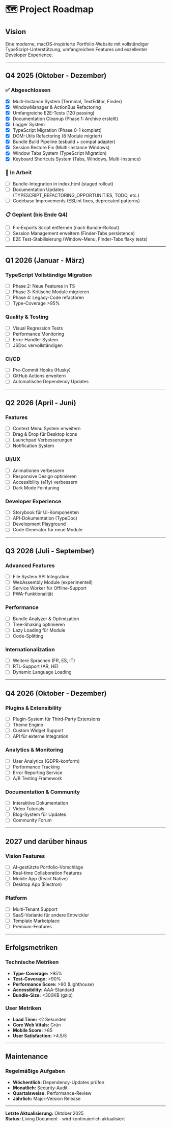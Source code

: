# 🗺️ Project Roadmap

## Vision

Eine moderne, macOS-inspirierte Portfolio-Website mit vollständiger TypeScript-Unterstützung, umfangreichen Features und exzellenter Developer Experience.

---

## Q4 2025 (Oktober - Dezember)

### ✅ Abgeschlossen

- [x] Multi-Instance System (Terminal, TextEditor, Finder)
- [x] WindowManager & ActionBus Refactoring
- [x] Umfangreiche E2E-Tests (120 passing)
- [x] Documentation Cleanup (Phase 1: Archive erstellt)
- [x] Logger System
- [x] TypeScript Migration (Phase 0-1 komplett)
- [x] DOM-Utils Refactoring (8 Module migriert)
- [x] Bundle Build Pipeline (esbuild + compat adapter)
- [x] Session Restore Fix (Multi-Instance Windows)
- [x] Window Tabs System (TypeScript Migration)
- [x] Keyboard Shortcuts System (Tabs, Windows, Multi-Instance)

### 🚧 In Arbeit

- [ ] Bundle-Integration in index.html (staged rollout)
- [ ] Documentation Updates (TYPESCRIPT_REFACTORING_OPPORTUNITIES, TODO, etc.)
- [ ] Codebase Improvements (ESLint fixes, deprecated patterns)

### 📋 Geplant (bis Ende Q4)

- [ ] Fix-Exports Script entfernen (nach Bundle-Rollout)
- [ ] Session Management erweitern (Finder-Tabs persistence)
- [ ] E2E Test-Stabilisierung (Window-Menu, Finder-Tabs flaky tests)

---

## Q1 2026 (Januar - März)

### TypeScript Vollständige Migration

- [ ] Phase 2: Neue Features in TS
- [ ] Phase 3: Kritische Module migrieren
- [ ] Phase 4: Legacy-Code refactoren
- [ ] Type-Coverage >95%

### Quality & Testing

- [ ] Visual Regression Tests
- [ ] Performance Monitoring
- [ ] Error Handler System
- [ ] JSDoc vervollständigen

### CI/CD

- [ ] Pre-Commit Hooks (Husky)
- [ ] GitHub Actions erweitern
- [ ] Automatische Dependency Updates

---

## Q2 2026 (April - Juni)

### Features

- [ ] Context Menu System erweitern
- [ ] Drag & Drop für Desktop Icons
- [ ] Launchpad Verbesserungen
- [ ] Notification System

### UI/UX

- [ ] Animationen verbessern
- [ ] Responsive Design optimieren
- [ ] Accessibility (a11y) verbessern
- [ ] Dark Mode Feintuning

### Developer Experience

- [ ] Storybook für UI-Komponenten
- [ ] API-Dokumentation (TypeDoc)
- [ ] Development Playground
- [ ] Code Generator für neue Module

---

## Q3 2026 (Juli - September)

### Advanced Features

- [ ] File System API Integration
- [ ] WebAssembly Module (experimentell)
- [ ] Service Worker für Offline-Support
- [ ] PWA-Funktionalität

### Performance

- [ ] Bundle Analyzer & Optimization
- [ ] Tree-Shaking optimieren
- [ ] Lazy Loading für Module
- [ ] Code-Splitting

### Internationalization

- [ ] Weitere Sprachen (FR, ES, IT)
- [ ] RTL-Support (AR, HE)
- [ ] Dynamic Language Loading

---

## Q4 2026 (Oktober - Dezember)

### Plugins & Extensibility

- [ ] Plugin-System für Third-Party Extensions
- [ ] Theme Engine
- [ ] Custom Widget Support
- [ ] API für externe Integration

### Analytics & Monitoring

- [ ] User Analytics (GDPR-konform)
- [ ] Performance Tracking
- [ ] Error Reporting Service
- [ ] A/B Testing Framework

### Documentation & Community

- [ ] Interaktive Dokumentation
- [ ] Video Tutorials
- [ ] Blog-System für Updates
- [ ] Community Forum

---

## 2027 und darüber hinaus

### Vision Features

- [ ] AI-gestützte Portfolio-Vorschläge
- [ ] Real-time Collaboration Features
- [ ] Mobile App (React Native)
- [ ] Desktop App (Electron)

### Platform

- [ ] Multi-Tenant Support
- [ ] SaaS-Variante für andere Entwickler
- [ ] Template Marketplace
- [ ] Premium-Features

---

## Erfolgsmetriken

### Technische Metriken

- **Type-Coverage:** >95%
- **Test-Coverage:** >90%
- **Performance Score:** >90 (Lighthouse)
- **Accessibility:** AAA-Standard
- **Bundle-Size:** <300KB (gzip)

### User Metriken

- **Load Time:** <2 Sekunden
- **Core Web Vitals:** Grün
- **Mobile Score:** >85
- **User Satisfaction:** >4.5/5

---

## Maintenance

### Regelmäßige Aufgaben

- **Wöchentlich:** Dependency-Updates prüfen
- **Monatlich:** Security-Audit
- **Quartalsweise:** Performance-Review
- **Jährlich:** Major-Version Release

---

**Letzte Aktualisierung:** Oktober 2025  
**Status:** Living Document - wird kontinuierlich aktualisiert
